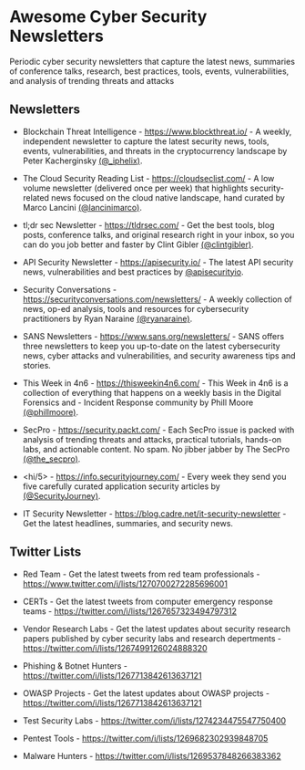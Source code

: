 # Awesome Cyber Security Newsletters
Periodic cyber security newsletters that capture the latest news, summaries of conference talks, research, best practices, tools, events, vulnerabilities, and analysis of trending threats and attacks

## Newsletters 

- Blockchain Threat Intelligence - https://www.blockthreat.io/ - A weekly, independent newsletter to capture the latest security news, tools, events, vulnerabilities, and threats in the cryptocurrency landscape by Peter Kacherginsky [(@_iphelix)](https://twitter.com/_iphelix).

- The Cloud Security Reading List - https://cloudseclist.com/ - A low volume newsletter (delivered once per week) that highlights security-related news focused on the cloud native landscape, hand curated by Marco Lancini [(@lancinimarco)](https://twitter.com/lancinimarco).

- tl;dr sec Newsletter - https://tldrsec.com/ - Get the best tools, blog posts, conference talks, and original research right in your inbox, so you can do you job better and faster by Clint Gibler [(@clintgibler)](https://twitter.com/clintgibler).

- API Security Newsletter - https://apisecurity.io/ - The latest API security news, vulnerabilities and best practices by [@apisecurityio](https://twitter.com/apisecurityio).

- Security Conversations - https://securityconversations.com/newsletters/ - A weekly collection of news, op-ed analysis, tools and resources for cybersecurity practitioners by Ryan Naraine [(@ryanaraine)](https://twitter.com/ryanaraine). 

- SANS Newsletters - https://www.sans.org/newsletters/ - SANS offers three newsletters to keep you up-to-date on the latest cybersecurity news, cyber attacks and vulnerabilities, and security awareness tips and stories.

- This Week in 4n6 - https://thisweekin4n6.com/ - This Week in 4n6 is a collection of everything that happens on a weekly basis in the Digital Forensics and - Incident Response community by Phill Moore [(@phillmoore)](https://twitter.com/phillmoore).

- SecPro - https://security.packt.com/ - Each SecPro issue is packed with analysis of trending threats and attacks, practical tutorials, hands-on labs, and actionable content. No spam. No jibber jabber by The SecPro [(@the_secpro)](https://twitter.com/the_secpro).

- <hi/5> - https://info.securityjourney.com/ - Every week they send you five carefully curated application security articles by [(@SecurityJourney)](https://twitter.com/SecurityJourney).

- IT Security Newsletter - https://blog.cadre.net/it-security-newsletter - Get the latest headlines, summaries, and security news.



## Twitter Lists

- Red Team - Get the latest tweets from red team professionals -  https://www.twitter.com/i/lists/1270700272285696001

- CERTs - Get the latest tweets from computer emergency response teams - https://twitter.com/i/lists/1267657323494797312 

- Vendor Research Labs - Get the latest updates about security research papers published by cyber security labs and research depertments - https://twitter.com/i/lists/1267499126024888320 

- Phishing & Botnet Hunters - https://twitter.com/i/lists/1267713842613637121

- OWASP Projects - Get the latest updates about OWASP projects - https://twitter.com/i/lists/1267713842613637121

- Test Security Labs - https://twitter.com/i/lists/1274234475547750400

- Pentest Tools - https://twitter.com/i/lists/1269682302939848705

- Malware Hunters - https://twitter.com/i/lists/1269537848266383362



